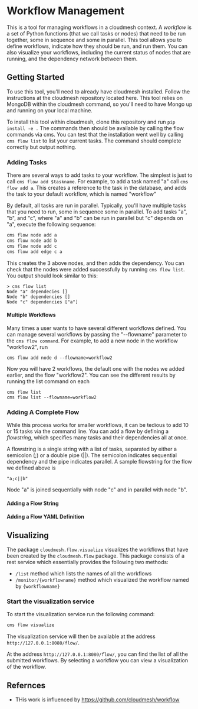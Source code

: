 # Workflow Management

This is a tool for managing workflows in a cloudmesh context. A _workflow_ is a set of Python functions (that we call tasks or nodes) that need to be run together, some in sequence and some in parallel. This tool allows you to define workflows, indicate how they should be run, and run them. You can also visualize your workflows, including the current status of nodes that are running, and the dependency network between them.

## Getting Started

To use this tool, you'll need to already have cloudmesh installed. Follow the instructions at the cloudmesh repository located here. This tool relies on MongoDB within the cloudmesh command, so you'll need to have Mongo up and running on your local machine.

To install this tool within cloudmesh, clone this repository and run `pip install -e .` The commands then should be available by calling the flow commands via cms. You can test that the installation went well by calling `cms flow list` to list your current tasks. The command should complete correctly but output nothing.

### Adding Tasks

There are several ways to add tasks to your workflow. The simplest is just to call `cms flow add $taskname`. For example, to add a task named "a" call `cms flow add a`. This creates a reference to the task in the database, and adds the task to your default workflow, which is named "workflow"

By default, all tasks are run in parallel. Typically, you'll have multiple tasks that you need to run, some in sequence some in parallel. To add tasks "a", "b", and "c", where "a" and "b" can be run in parallel but "c" depends on "a", execute the following sequence:
```bash
cms flow node add a
cms flow node add b
cms flow node add c
cms flow add edge c a
```

This creates the 3 above nodes, and then adds the dependency. You can check that the nodes were added successfully by running `cms flow list`. You output should look similar to this:
```commandline
> cms flow list
Node "a" dependecies []
Node "b" dependencies []
Node "c" dependencies ["a"]

```
#### Multiple Workflows

Many times a user wants to have several different workflows defined. You can manage several workflows by passing the "--flowname" parameter to the `cms flow command`. For example, to add a new node in the workflow "workflow2", run

`cms flow add node d --flowname=workflow2`

Now you will have 2 workflows, the default one with the nodes we added earlier, and the flow "workflow2". You can see the different results by running the list command on each
```commandline
cms flow list
cms flow list --flowname=workflow2
```

### Adding A Complete Flow

While this process works for smaller workflows, it can be tedious to add 10 or 15 tasks via the command line. You can add a flow by defining a _flowstring_, which specifies many tasks and their dependencies all at once. 

A flowstring is a single string with a list of tasks, separated by either a semicolon (;) or a double pipe (||). The semicolon indicates sequential dependency and the pipe indicates parallel. A sample flowstring for the flow we defined above is

`"a;c||b"`

Node "a" is joined sequentially with node "c" and in parallel with node "b".

#### Adding a Flow String

#### Adding a Flow YAML Definition

## Visualizing

The package `cloudmesh.flow.visualize` visualizes the workflows that have been created by the `cloudmesh.flow` package.
This package consists of a rest service which essentially provides the following two methods:
* `/list` method which lists the names of all the workflows
* `/monitor/{workflowname}` method which visualized the workflow named by `{workflowname}`  

### Start the visualization service

To start the visualization service run the following command:

```bash
cms flow visualize
```
The visualization service will then be available at the address `http://127.0.0.1:8080/flow/`.

At the address `http://127.0.0.1:8080/flow/`, you can find the list of all the submitted workflows. By selecting a workflow you can 
view a visualization of the workflow. 

## Refernces

* THis work is influenced by <https://github.com/cloudmesh/workflow>
